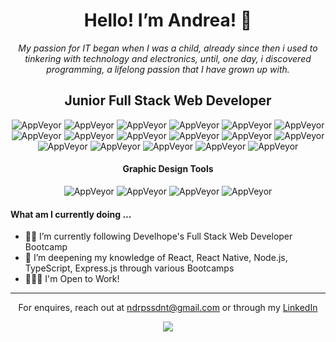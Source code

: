 <div align="center" >
  
# Hello! I’m Andrea! 👋
  
*My passion for IT began when I was a child, already since then i used to tinkering with technology and electronics, until, one day, i discovered programming, a lifelong passion that I have grown up with.*

## Junior Full Stack Web Developer
  
![AppVeyor](https://img.shields.io/:HTML5-E34F26.svg?style=flat&logo=HTML5&logoColor=ffffff)
![AppVeyor](https://img.shields.io/:CSS-1572B6.svg?style=flat&logo=CSS3&logoColor=ffffff)
![AppVeyor](https://img.shields.io/:JavaScript-F7DF1E.svg?style=flat&logo=JavaScript&logoColor=000000)
![AppVeyor](https://img.shields.io/:TypeScript-f5f5f5.svg?style=flat&logo=TypeScript&logoColor=3178C6)
![AppVeyor](https://img.shields.io/:Git-f5f5f5.svg?style=flat&logo=Git&logoColor=F05032)
![AppVeyor](https://img.shields.io/:React-121212.svg?style=flat&logo=React&logoColor=61DAFB)
![AppVeyor](https://img.shields.io/:Next.js-000000.svg?style=flat&logo=Next.js&logoColor=ffffff)
![AppVeyor](https://img.shields.io/:Node.js-121212.svg?style=flat&logo=Node.js&logoColor=339933)
![AppVeyor](https://img.shields.io/:Express.js-000000.svg?style=flat&logo=Express&logoColor=ffffff)
![AppVeyor](https://img.shields.io/:MongoDB-121212.svg?style=flat&logo=MongoDB&logoColor=47A248)
![AppVeyor](https://img.shields.io/:MySql-f29111.svg?style=flat&logo=MySql&logoColor=4479A1)
![AppVeyor](https://img.shields.io/:Sass-CC6699.svg?style=flat&logo=Sass&logoColor=ffffff)
![AppVeyor](https://img.shields.io/:Bootstrap-7952B3.svg?style=flat&logo=Bootstrap&logoColor=ffffff)
![AppVeyor](https://img.shields.io/:Tailwind-06B6D4.svg?style=flat&logo=TailwindCSS&logoColor=ffffff)
![AppVeyor](https://img.shields.io/:WordPress-21759B.svg?style=flat&logo=WordPress&logoColor=ffffff)
![AppVeyor](https://img.shields.io/:WooCommerce-96588A.svg?style=flat&logo=Woo&logoColor=ffffff)
![AppVeyor](https://img.shields.io/:PrestaShop-f5f5f5.svg?style=flat&logo=PrestaShop&logoColor=DF0067)
  
#### Graphic Design Tools
  
![AppVeyor](https://img.shields.io/:Figma-F24E1E.svg?style=flat&logo=Figma&logoColor=ffffff)
![AppVeyor](https://img.shields.io/:Adobe%20XD-f5f5f5.svg?style=flat&logo=AdobeXD&logoColor=FF61F6)
![AppVeyor](https://img.shields.io/:Adobe%20Illustrator-f5f5f5.svg?style=flat&logo=AdobeIllustrator&logoColor=FF9A00)
![AppVeyor](https://img.shields.io/:Adobe%20Photoshop-f5f5f5.svg?style=flat&logo=AdobePhotoshop&logoColor=31A8FF)
  
</div>
  
#### What am I currently doing ...
 
- 🧑‍🎓 I’m currently following Develhope's Full Stack Web Developer Bootcamp
- 🌱 I’m deepening my knowledge of React, React Native, Node.js, TypeScript, Express.js through various Bootcamps
- 👩🏻‍💻 I'm Open to Work!
  
---

<div align="center" >
 
For enquires, reach out at [ndrpssdnt@gmail.com](mailto:ndrpssdnt@gmail.com) or through my [LinkedIn](https://www.linkedin.com/in/andrea-possidente-b53ba0191/)

![](https://komarev.com/ghpvc/?username=AndreaPossidente)
  
</div>
